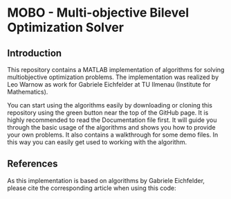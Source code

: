 # MOBO - Multi-objective Bilevel Optimization Solver

## Introduction

This repository contains a MATLAB implementation of algorithms for solving multiobjective optimization problems. The implementation was realized by Leo Warnow as work for Gabriele Eichfelder at TU Ilmenau (Institute for Mathematics).

You can start using the algorithms easily by downloading or cloning this repository using the green button near the top of the GitHub page. It is highly recommended to read the Documentation file first. It will guide you through the basic usage of the algorithms and shows you how to provide your own problems. It also contains a walkthrough for some demo files. In this way you can easily get used to working with the algorithm.

## References

As this implementation is based on algorithms by Gabriele Eichfelder, please cite the corresponding article when using this code:

